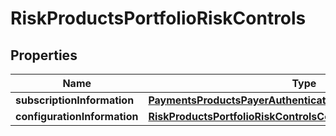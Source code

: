 
# RiskProductsPortfolioRiskControls

## Properties
Name | Type | Description | Notes
------------ | ------------- | ------------- | -------------
**subscriptionInformation** | [**PaymentsProductsPayerAuthenticationSubscriptionInformation**](PaymentsProductsPayerAuthenticationSubscriptionInformation.md) |  |  [optional]
**configurationInformation** | [**RiskProductsPortfolioRiskControlsConfigurationInformation**](RiskProductsPortfolioRiskControlsConfigurationInformation.md) |  |  [optional]



